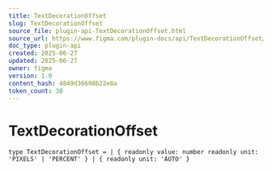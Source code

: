 ```yaml
---
title: TextDecorationOffset
slug: TextDecorationOffset
source_file: plugin-api-TextDecorationOffset.html
source_url: https://www.figma.com/plugin-docs/api/TextDecorationOffset/
doc_type: plugin-api
created: 2025-06-27
updated: 2025-06-27
owner: figma
version: 1.0
content_hash: 4849d36698b22e8a
token_count: 38
---
```

# TextDecorationOffset

```
type TextDecorationOffset = | { readonly value: number readonly unit: 'PIXELS' | 'PERCENT' } | { readonly unit: 'AUTO' }
```